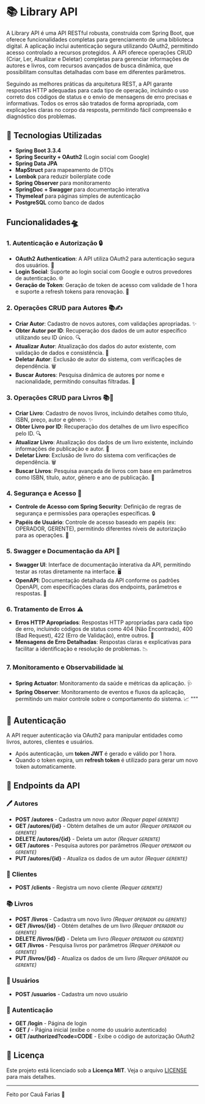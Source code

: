 # 📚 Library API

A Library API é uma API RESTful robusta, construída com Spring Boot, que oferece funcionalidades completas para gerenciamento de uma biblioteca digital. A aplicação inclui autenticação segura utilizando OAuth2,
 permitindo acesso controlado a recursos protegidos. A API oferece operações CRUD (Criar, Ler, Atualizar e Deletar) completas para gerenciar informações de autores e livros, com recursos avançados de busca 
dinâmica, que possibilitam consultas detalhadas com base em diferentes parâmetros.

Seguindo as melhores práticas da arquitetura REST, a API garante respostas HTTP adequadas para cada tipo de operação, incluindo o uso correto dos códigos de status e o envio de mensagens de erro precisas 
e informativas. Todos os erros são tratados de forma apropriada, com explicações claras no corpo da resposta, permitindo fácil compreensão e diagnóstico dos problemas.

## 🚀 Tecnologias Utilizadas

- **Spring Boot 3.3.4**
- **Spring Security + OAuth2** (Login social com Google)
- **Spring Data JPA**
- **MapStruct** para mapeamento de DTOs
- **Lombok** para reduzir boilerplate code
- **Spring Observer** para monitoramento
- **SpringDoc + Swagger** para documentação interativa
- **Thymeleaf** para páginas simples de autenticação
- **PostgreSQL** como banco de dados


## Funcionalidades🛸

### 1. **Autenticação e Autorização** 🔒

- **OAuth2 Authentication**: A API utiliza OAuth2 para autenticação segura dos usuários. 🔐
- **Login Social**: Suporte ao login social com Google e outros provedores de autenticação. 🌐
- **Geração de Token**: Geração de token de acesso com validade de 1 hora e suporte a refresh tokens para renovação. 🔄

### 2. **Operações CRUD para Autores** 📚✍️

- **Criar Autor**: Cadastro de novos autores, com validações apropriadas. ✨
- **Obter Autor por ID**: Recuperação dos dados de um autor específico utilizando seu ID único. 🔍
- **Atualizar Autor**: Atualização dos dados do autor existente, com validação de dados e consistência. 🔄
- **Deletar Autor**: Exclusão de autor do sistema, com verificações de dependência. 🗑️
- **Buscar Autores**: Pesquisa dinâmica de autores por nome e nacionalidade, permitindo consultas filtradas. 🔎

### 3. **Operações CRUD para Livros** 📚📖

- **Criar Livro**: Cadastro de novos livros, incluindo detalhes como título, ISBN, preço, autor e gênero. ✨
- **Obter Livro por ID**: Recuperação dos detalhes de um livro específico pelo ID. 🔍
- **Atualizar Livro**: Atualização dos dados de um livro existente, incluindo informações de publicação e autor. 🔄
- **Deletar Livro**: Exclusão de livro do sistema com verificações de dependência. 🗑️
- **Buscar Livros**: Pesquisa avançada de livros com base em parâmetros como ISBN, título, autor, gênero e ano de publicação. 🔎

### 4. **Segurança e Acesso** 🔐

- **Controle de Acesso com Spring Security**: Definição de regras de segurança e permissões para operações específicas. 🔒
- **Papéis de Usuário**: Controle de acesso baseado em papéis (ex: OPERADOR, GERENTE), permitindo diferentes níveis de autorização para as operações. 👤

### 5. **Swagger e Documentação da API** 📜

- **Swagger UI**: Interface de documentação interativa da API, permitindo testar as rotas diretamente na interface. 🖥️
- **OpenAPI**: Documentação detalhada da API conforme os padrões OpenAPI, com especificações claras dos endpoints, parâmetros e respostas. 📑

### 6. **Tratamento de Erros** ⚠️

- **Erros HTTP Apropriados**: Respostas HTTP apropriadas para cada tipo de erro, incluindo códigos de status como 404 (Não Encontrado), 400 (Bad Request), 422 (Erro de Validação), entre outros. 🚫
- **Mensagens de Erro Detalhadas**: Respostas claras e explicativas para facilitar a identificação e resolução de problemas. 📉

### 7. **Monitoramento e Observabilidade** 📊

- **Spring Actuator**: Monitoramento da saúde e métricas da aplicação. 🩺
- **Spring Observer**: Monitoramento de eventos e fluxos da aplicação, permitindo um maior controle sobre o comportamento do sistema. 📈
"""

## 🔑 Autenticação

A API requer autenticação via OAuth2 para manipular entidades como livros, autores, clientes e usuários. 
- Após autenticação, um **token JWT** é gerado e válido por 1 hora.
- Quando o token expira, um **refresh token** é utilizado para gerar um novo token automaticamente.

## 📖 Endpoints da API

### 🖊️ Autores

- **POST /autores** - Cadastra um novo autor *(Requer papel `GERENTE`)*
- **GET /autores/{id}** - Obtém detalhes de um autor *(Requer `OPERADOR` ou `GERENTE`)*
- **DELETE /autores/{id}** - Deleta um autor *(Requer `GERENTE`)*
- **GET /autores** - Pesquisa autores por parâmetros *(Requer `OPERADOR` ou `GERENTE`)*
- **PUT /autores/{id}** - Atualiza os dados de um autor *(Requer `GERENTE`)*

### 👤 Clientes

- **POST /clients** - Registra um novo cliente *(Requer `GERENTE`)*

### 📚 Livros

- **POST /livros** - Cadastra um novo livro *(Requer `OPERADOR` ou `GERENTE`)*
- **GET /livros/{id}** - Obtém detalhes de um livro *(Requer `OPERADOR` ou `GERENTE`)*
- **DELETE /livros/{id}** - Deleta um livro *(Requer `OPERADOR` ou `GERENTE`)*
- **GET /livros** - Pesquisa livros por parâmetros *(Requer `OPERADOR` ou `GERENTE`)*
- **PUT /livros/{id}** - Atualiza os dados de um livro *(Requer `OPERADOR` ou `GERENTE`)*

### 🔐 Usuários

- **POST /usuarios** - Cadastra um novo usuário

### 🔑 Autenticação

- **GET /login** - Página de login
- **GET /** - Página inicial (exibe o nome do usuário autenticado)
- **GET /authorized?code=CODE** - Exibe o código de autorização OAuth2

## 📜 Licença

Este projeto está licenciado sob a **Licença MIT**. Veja o arquivo [LICENSE](LICENSE) para mais detalhes.

---

Feito por Cauã Farias 🚀
